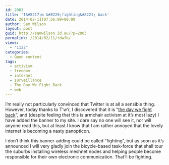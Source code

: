 ```yaml
---
id: 2003
title: 'I&#8217;m &#8220;fighting&#8221; back'
date: 2014-02-11T07:56:09+00:00
author: Sam Wilson
layout: post
guid: http://samwilson.id.au/?p=2003
permalink: /2014/02/11/tdwfb/
views:
  - "1122"
categories:
  - Open content
tags:
  - activism
  - freedom
  - internet
  - surveillance
  - The Day We Fight Back
  - web
---
```

I&#8217;m really not particularly convinced that Twitter is at all a sensible thing. However, today thanks to T&#8217;w&#8217;r, I discovered that it is &#8220;[the day we fight back](https://thedaywefightback.org/)&#8220;, and (despite feeling that this is armchair activism at it&#8217;s most lazy) I have added the banner to my site. I dare say no one will see it, nor will anyone read this, but at least _I_ know that I am rather annoyed that the lovely internet is becoming a nasty panopticon.

I don&#8217;t think this banner-adding could be called &#8220;fighting&#8221;, but as soon as it&#8217;s announced I will very gladly join the bicycle-based task-force that shall tour the suburbs installing wireless meshnet nodes and helping people become responsible for their own electronic communication. That&#8217;ll be fighting.